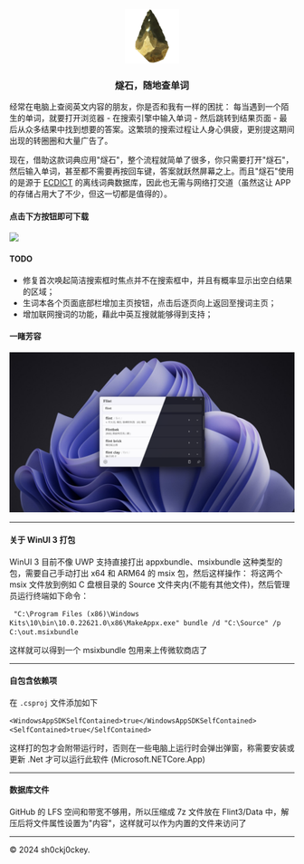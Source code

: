 <p align="center">
    <img src="Flint3/Assets/Logos/flint_logo.png" alt="logo" height="96" width="96"/>
</p>

<h3 align="center">燧石，随地查单词</h3>

经常在电脑上查阅英文内容的朋友，你是否和我有一样的困扰：
每当遇到一个陌生的单词，就要打开浏览器 - 在搜索引擎中输入单词 - 然后跳转到结果页面 - 最后从众多结果中找到想要的答案。这繁琐的搜索过程让人身心俱疲，更别提这期间出现的转圈圈和大量广告了。

现在，借助这款词典应用"燧石"，整个流程就简单了很多，你只需要打开"燧石"，然后输入单词，甚至都不需要再按回车键，答案就跃然屏幕之上。而且"燧石"使用的是源于 [ECDICT](https://github.com/skywind3000/ECDICT) 的离线词典数据库，因此也无需与网络打交道（虽然这让 APP 的存储占用大了不少，但这一切都是值得的）。

#### 点击下方按钮即可下载

<a href="https://apps.microsoft.com/detail/9p8735fcs5s9?mode=full">
	<img src="https://get.microsoft.com/images/zh-cn%20dark.svg" width="200"/>
</a>

#### TODO

- 修复首次唤起简洁搜索框时焦点并不在搜索框中，并且有概率显示出空白结果的区域；
- 生词本各个页面底部栏增加主页按钮，点击后逐页向上返回至搜词主页；
- 增加联网搜词的功能，藉此中英互搜就能够得到支持；

#### 一睹芳容
![screenshot.png](README/screenshot.png)

---

#### 关于 WinUI 3 打包
WinUI 3 目前不像 UWP 支持直接打出 appxbundle、msixbundle 这种类型的包，需要自己手动打出 x64 和 ARM64 的 msix 包，然后这样操作：
将这两个 msix 文件放到例如 C 盘根目录的 Source 文件夹内(不能有其他文件)，然后管理员运行终端如下命令：

```
 "C:\Program Files (x86)\Windows Kits\10\bin\10.0.22621.0\x86\MakeAppx.exe" bundle /d "C:\Source" /p C:\out.msixbundle
```

这样就可以得到一个 msixbundle 包用来上传微软商店了

---

#### 自包含依赖项
在 `.csproj` 文件添加如下

```
<WindowsAppSDKSelfContained>true</WindowsAppSDKSelfContained>
<SelfContained>true</SelfContained>
```

这样打的包才会附带运行时，否则在一些电脑上运行时会弹出弹窗，称需要安装或更新 .Net 才可以运行此软件 (Microsoft.NETCore.App)

---

#### 数据库文件
GitHub 的 LFS 空间和带宽不够用，所以压缩成 7z 文件放在 Flint3/Data 中，解压后将文件属性设置为"内容"，这样就可以作为内置的文件来访问了

---

© 2024 sh0ckj0ckey.
